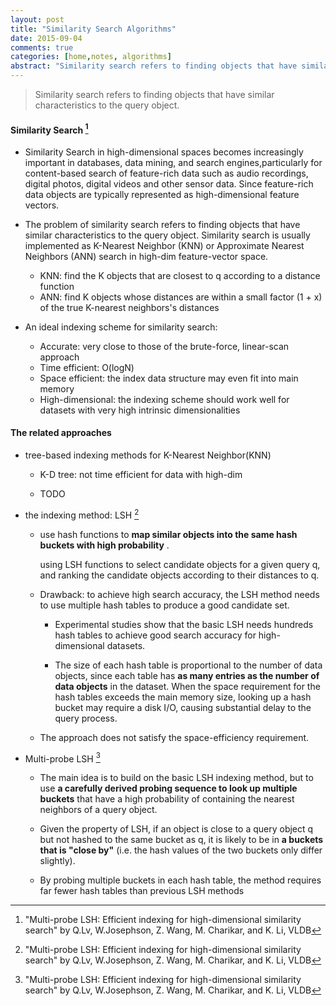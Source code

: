 ```yaml
---
layout: post
title: "Similarity Search Algorithms"
date: 2015-09-04
comments: true
categories: [home,notes, algorithms]
abstract: "Similarity search refers to finding objects that have similar characteristics to the query object."
---
```


>Similarity search refers to finding objects that have similar characteristics to the query object. 

#### Similarity Search [^1]
   * Similarity Search in high-dimensional spaces becomes increasingly important in databases, data mining, and search engines,particularly for content-based search of feature-rich data such as audio recordings, digital photos, digital videos and other sensor data. Since feature-rich data objects are typically represented as high-dimensional feature vectors.

   * The problem of similarity search refers to finding objects that have similar characteristics to the query object.  Similarity search is usually implemented as K-Nearest Neighbor (KNN) or Approximate Nearest Neighbors (ANN) search in high-dim feature-vector space.

       +  KNN: find  the K objects that are closest to q according to a distance function
       +  ANN: find K objects whose distances are within a small factor (1 + x) of the true K-nearest neighbors's distances

   * An ideal indexing scheme for similarity search:
       +   Accurate: very close to those of the brute-force, linear-scan approach
       +   Time efficient: O(logN)
       +   Space efficient: the index data structure may even fit into main memory
       +   High-dimensional:  the indexing scheme should work well for datasets with very high intrinsic
       dimensionalities

#### The related approaches
   *  tree-based indexing methods for K-Nearest Neighbor(KNN)
       +  K-D tree: not time efficient for data with high-dim

       + TODO

   *  the indexing method: LSH  [^1]
       +  use hash functions to **map similar objects into the same hash buckets with high probability** .

          using LSH functions to select candidate objects for a given query q,
          and ranking the candidate objects according to their distances to q.

       +  Drawback: to achieve high search accuracy, the LSH method needs to use multiple hash tables to produce a good candidate set.

          - Experimental studies show that the basic LSH needs hundreds hash tables to achieve good search accuracy for high-dimensional datasets.

          - The size of each hash table is proportional to the number of data objects, since each table has **as many
          entries as the number of data objects** in the dataset.
          When the space requirement for the hash tables exceeds the main memory size, looking up a hash bucket may require a disk I/O, causing substantial delay to the query process.

       + The approach does not satisfy the space-efficiency requirement.

   * Multi-probe LSH [^1]
       + The main idea is to build on the basic LSH indexing method, but to use **a carefully derived probing
       sequence to look up multiple buckets** that have a high probability of containing the nearest neighbors of a query object.

       + Given the property of LSH, if an object is close to a query object q but not hashed to the same bucket as q, it is likely to be in **a buckets  that is "close by"** (i.e. the hash values of the two buckets only differ slightly).

       + By probing multiple buckets in each hash table, the method requires far fewer hash tables than previous LSH methods

 [^1]:  "Multi-probe LSH: Efficient indexing for high-dimensional similarity search" by Q.Lv, W.Josephson, Z. Wang, M. Charikar, and K. Li, VLDB
